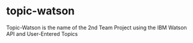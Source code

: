 # topic-watson
Topic-Watson is the name of the 2nd Team Project using the IBM Watson API and User-Entered Topics
